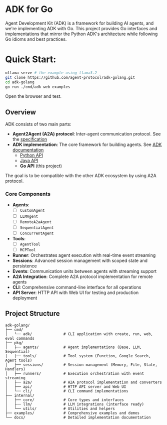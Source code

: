 # ADK for Go

Agent Development Kit (ADK) is a framework for building AI agents, and we're implementing ADK with Go. This project provides Go interfaces and implementations that mirror the Python ADK's architecture while following Go idioms and best practices.

# Quick Start:
```sh
ollama serve # the example using llama3.2
git clone https://github.com/agent-protocol/adk-golang.git
cd adk-golang
go run ./cmd/adk web examples
```
Open the browser and test.

## Overview

ADK consists of two main parts:
- **Agent2Agent (A2A) protocol**: Inter-agent communication protocol. See the [specification](https://a2aproject.github.io/A2A/latest/specification/)
- **ADK implementation**: The core framework for building agents. See [ADK documentation](https://google.github.io/adk-docs/)
  - [Python API](https://google.github.io/adk-docs/api-reference/python/)
  - [Java API](https://google.github.io/adk-docs/api-reference/java/)
  - **Go API** (this project)

The goal is to be compatible with the other ADK ecosystem by using A2A protocol.

### Core Components
- **Agents**:
  - [ ] `CustomAgent`
  - [ ] `LLMAgent`
  - [ ] `RemoteA2aAgent`
  - [ ] `SequentialAgent`
  - [ ] `ConcurrentAgent`
- **Tools**:
  - [ ] `AgentTool`
  - [ ] `MCPTool`
- **Runner**: Orchestrates agent execution with real-time event streaming
- **Sessions**: Advanced session management with scoped state and persistence
- **Events**: Communication units between agents with streaming support
- **A2A Integration**: Complete A2A protocol implementation for remote agents
- **CLI**: Comprehensive command-line interface for all operations
- **API Server**: HTTP API with Web UI for testing and production deployment

## Project Structure

```
adk-golang/
├── cmd/
│   └── adk/              # CLI application with create, run, web, eval commands
├── pkg/
│   ├── agents/           # Agent implementations (Base, LLM, Sequential)
│   ├── tools/            # Tool system (Function, Google Search, Agent tools)
│   ├── sessions/         # Session management (Memory, File, State, Handlers)
│   ├── runners/          # Execution orchestration with event streaming
│   ├── a2a/              # A2A protocol implementation and converters
│   ├── api/              # HTTP API server and Web UI
│   └── cli/              # CLI command implementations
├── internal/
│   ├── core/             # Core types and interfaces
│   ├── llm/              # LLM integrations (interface ready)
│   └── utils/            # Utilities and helpers
├── examples/             # Comprehensive examples and demos
└── docs/                 # Detailed implementation documentation
```
